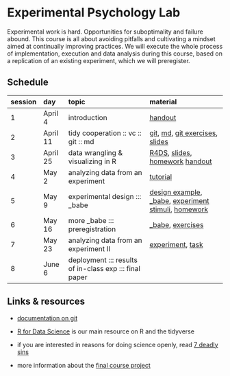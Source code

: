 # Experimental Psychology Lab

Experimental work is hard. Opportunities for suboptimality and failure abound. This course is
all about avoiding pitfalls and cultivating a mindset aimed at continually improving
practices. We will execute the whole process of implementation, execution and data analysis
during this course, based on a replication of an existing experiment, which we will preregister.

## Schedule

session | day | topic | material
:--- | :--- | :--- | :---
1  | April 4 | introduction | [handout](handouts/01_intro.pdf)
2  | April 11 | tidy cooperation :: vc :: git :: md | [git](https://git-scm.com/), [md](https://guides.github.com/features/mastering-markdown/), [git exercises](handouts/02_git_exercises.md), [slides](slides/02_tidy_cooperation.pdf)
3  | April 25 | data wrangling & visualizing in R | [R4DS](http://r4ds.had.co.nz), [slides](slides/03_R_intro.html), [homework](homework/XPLab_2019_HW2.html) [handout](handouts/03_Simon_task_analysis.html)
4  | May 2 | analyzing data from an experiment | [tutorial](handouts/brm_tutorial.pdf)
5  | May 9 | experimental design ::: \_babe | [design example](handouts/04_MentalRotation_design.pdf), [\_babe](https://babe-project.github.io/babe_site/index.html), [experiment stimuli](homework/mental_rotation_images.zip), [homework](homework/mental_rotation_hw.md)
6  | May 16 | more \_babe ::: preregistration | [\_babe](https://babe-project.github.io/babe_site/index.html), [exercises](handouts/05_inclass_exercises.md)
7  | May 23 |  analyzing data from an experiment II | [experiment](https://mental-rotation.netlify.com/), [task](handouts/06_mental_rotation_analysis.html)
8  | June 6 |  deployment ::: results of in-class exp ::: final paper |

## Links & resources

- [documentation on git](https://git-scm.com/doc)

- [R for Data Science](http://r4ds.had.co.nz) is our main resource on R and the tidyverse

- if you are interested in reasons for doing science openly, read [7 deadly sins](https://press.princeton.edu/titles/10970.html)

- more information about the [final course project](final_project/GeneralRemarks\&Studies.md)
